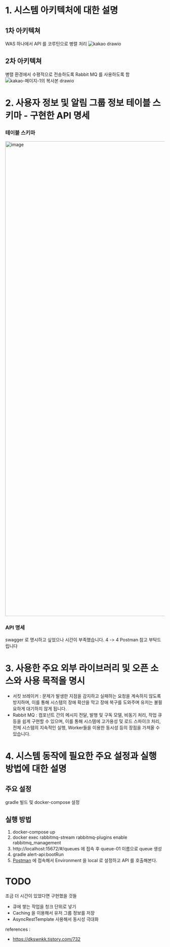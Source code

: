 

# 1. 시스템 아키텍처에 대한 설명
## 1차 아키텍쳐
WAS 하나에서 API 를 코루틴으로 병렬 처리
![kakao drawio](https://github.com/academey/kakaobank/assets/14977613/9e912281-9c42-473c-a12d-61ead51301dc)

## 2차 아키텍쳐
병렬 환경에서 수평적으로 전송하도록 Rabbit MQ 를 사용하도록 함 
![kakao-페이지-1의 복사본 drawio](https://github.com/academey/kakaobank/assets/14977613/c064bcf7-5a45-4d02-88fb-f6df9da80b5e)

# 2. 사용자 정보 및 알림 그룹 정보 테이블 스키마 - 구현한 API 명세
### 테이블 스키마
<img width="1502" alt="image" src="https://github.com/academey/kakaobank/assets/14977613/c56b3d08-c74f-4440-ab28-29e23f6643f4">

### API 명세
swagger 로 명시하고 싶었으나 시간이 부족했습니다.
4 -> 4 Postman 참고 부탁드립니다

# 3. 사용한 주요 외부 라이브러리 및 오픈 소스와 사용 목적을 명시
- 서킷 브레이커 : 문제가 발생한 지점을 감지하고 실패하는 요청을 계속하지 않도록 방지하며, 이를 통해 시스템의 장애 확산을 막고 장애 복구를 도와주며 유저는 불필요하게 대기하지 않게 됩니다.
- Rabbit MQ : 컴포넌트 간의 메시지 전달, 발행 및 구독 모델, 비동기 처리, 작업 큐 등을 쉽게 구현할 수 있으며, 이를 통해 시스템에 고가용성 및 로드 스파이크 처리, 전체 시스템의 지속적인 실행, Worker들을 이용한 동시성 등의 장점을 가져올 수 있습니다.

# 4. 시스템 동작에 필요한 주요 설정과 실행 방법에 대한 설명
## 주요 설정 
gradle 빌드 및 docker-compose 설정

## 실행 방법
1. docker-compose up
2. docker exec rabbitmq-stream rabbitmq-plugins enable rabbitmq_management
3. http://localhost:15672/#/queues 에 접속 후 queue-01 이름으로 queue 생성
4. gradle alert-api:bootRun
4. [Postman](https://www.postman.com/blue-spaceship-2858/workspace/kakao-bank) 에 접속해서 Environment 을 local 로 설정하고 API 를 호출해본다.


# TODO
조금 더 시간이 있었다면 구현했을 것들 
- 큐에 쌓는 작업을 청크 단위로 넣기
- Caching 을 이용해서 유저 그룹 정보를 저장
- AsyncRestTemplate 사용해서 동시성 극대화

references : 
- https://dkswnkk.tistory.com/732

